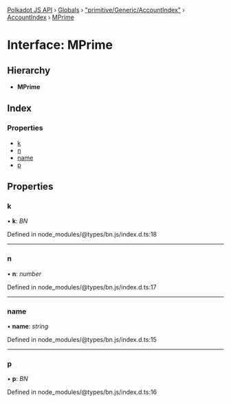 [Polkadot JS API](../README.md) › [Globals](../globals.md) › ["primitive/Generic/AccountIndex"](../modules/_primitive_generic_accountindex_.md) › [AccountIndex](../classes/_primitive_generic_accountindex_.accountindex.md) › [MPrime](_primitive_generic_accountindex_.accountindex.mprime.md)

# Interface: MPrime

## Hierarchy

* **MPrime**

## Index

### Properties

* [k](_primitive_generic_accountindex_.accountindex.mprime.md#k)
* [n](_primitive_generic_accountindex_.accountindex.mprime.md#n)
* [name](_primitive_generic_accountindex_.accountindex.mprime.md#name)
* [p](_primitive_generic_accountindex_.accountindex.mprime.md#p)

## Properties

###  k

• **k**: *BN*

Defined in node_modules/@types/bn.js/index.d.ts:18

___

###  n

• **n**: *number*

Defined in node_modules/@types/bn.js/index.d.ts:17

___

###  name

• **name**: *string*

Defined in node_modules/@types/bn.js/index.d.ts:15

___

###  p

• **p**: *BN*

Defined in node_modules/@types/bn.js/index.d.ts:16
